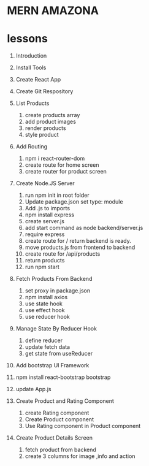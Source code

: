 # MERN AMAZONA

# lessons
1. Introduction
2. Install Tools
3. Create React App
4. Create Git Respository

5. List Products
   1. create products array
   2. add product images
   3. render products
   4. style product

6. Add Routing
   1. npm i react-router-dom
   2. create route for home screen
   3. create router for product screen

7. Create Node.JS Server
   1. run npm init in root folder
   2. Update package.json set type: module
   3. Add .js to imports
   4. npm install express
   5. create server.js
   6. add start command as node backend/server.js
   7. require express
   8. create route for / return backend is ready.
   9. move products.js from frontend to backend
   10. create route for /api/products
   11. return products
   12. run npm start

8. Fetch Products From Backend
   1. set proxy in package.json
   2. npm install axios
   3. use state hook
   4. use effect hook
   5. use reducer hook

9. Manage State By Reducer Hook
   1. define reducer
   2. update fetch data
   3. get state from useReducer

10. Add bootstrap UI Framework
   1. npm install react-bootstrap bootstrap
   2. update App.js 

11. Create Product and Rating Component
    1. create Rating component
    2. Create Product component
    3. Use Rating component in Product component  

12. Create Product Details Screen
    1. fetch product from backend
    2. create 3 columns for image ,info and action
    